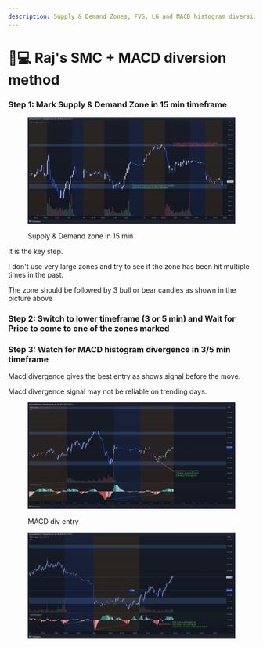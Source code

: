 ```yaml
---
description: Supply & Demand Zones, FVG, LG and MACD histogram diversion
---
```


# 👨💻 Raj's SMC + MACD diversion method

### Step 1: Mark Supply & Demand Zone in 15 min timeframe

<figure><img src=".gitbook/assets/image (15).png" alt=""><figcaption><p>Supply &#x26; Demand zone in 15 min</p></figcaption></figure>

It is the key step.

I don't use very large zones and try to see if the zone has been hit multiple times in the past.

The zone should be followed by 3 bull or bear candles as shown in the picture above

### Step 2: Switch to lower timeframe (3 or 5 min) and Wait for Price to come to one of the zones marked

### Step 3: Watch for MACD histogram divergence in 3/5 min timeframe

Macd divergence gives the best entry as shows signal before the move.

Macd divergence signal may not be reliable on trending days.

<figure><img src=".gitbook/assets/image (8).png" alt=""><figcaption><p>MACD div entry</p></figcaption></figure>



<figure><img src=".gitbook/assets/image (11).png" alt=""><figcaption></figcaption></figure>
